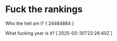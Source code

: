 # Fuck the rankings

Who the hell am I?
{ 24484884 }

What fucking year is it?
[ 2025-03-30T22:26:40Z ]

